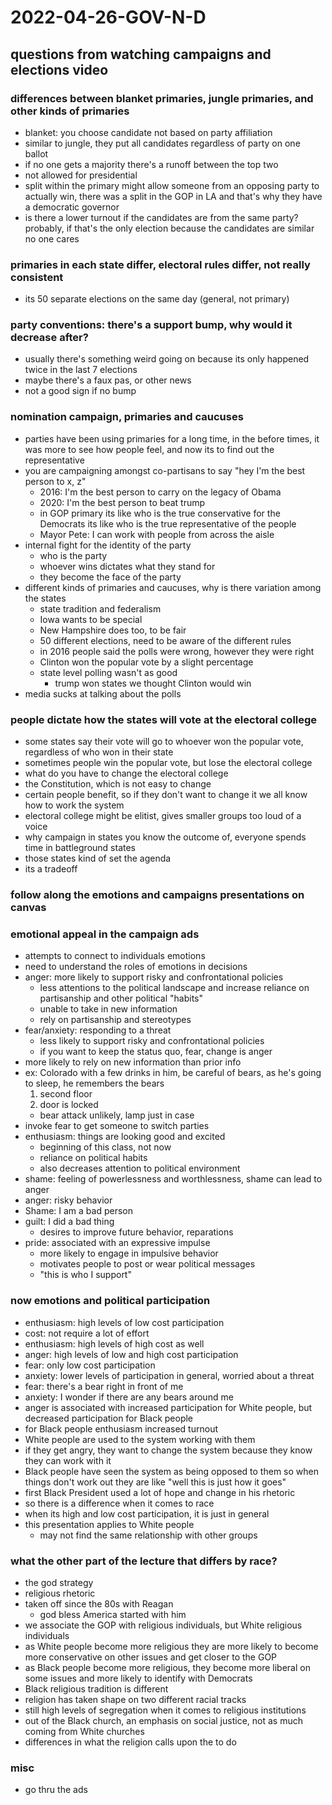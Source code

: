 # 2022-04-26-GOV-N-D

## questions from watching campaigns and elections video

### differences between blanket primaries, jungle primaries, and other kinds of primaries
- blanket: you choose candidate not based on party affiliation
- similar to jungle, they put all candidates regardless of party on one ballot
- if no one gets a majority there's a runoff between the top two
- not allowed for presidential
- split within the primary might allow someone from an opposing party to actually win, there was a split in the GOP in LA and that's why they have a democratic governor
- is there a lower turnout if the candidates are from the same party? probably, if that's the only election because the candidates are similar no one cares

### primaries in each state differ, electoral rules differ, not really consistent
- its 50 separate elections on the same day (general, not primary)

### party conventions: there's a support bump, why would it decrease after?
- usually there's something weird going on because its only happened twice in the last 7 elections
- maybe there's a faux pas, or other news
- not a good sign if no bump

### nomination campaign, primaries and caucuses
- parties have been using primaries for a long time, in the before times, it was more to see how people feel, and now its to find out the representative
- you are campaigning amongst co-partisans to say "hey I'm the best person to x, z"
  - 2016: I'm the best person to carry on the legacy of Obama
  - 2020: I'm the best person to beat trump
  - in GOP primary its like who is the true conservative for the Democrats its like who is the true representative of the people
  - Mayor Pete: I can work with people from across the aisle
- internal fight for the identity of the party
  - who is the party
  - whoever wins dictates what they stand for
  - they become the face of the party
- different kinds of primaries and caucuses, why is there variation among the states
  - state tradition and federalism
  - Iowa wants to be special
  - New Hampshire does too, to be fair
  - 50 different elections, need to be aware of the different rules
  - in 2016 people said the polls were wrong, however they were right
  - Clinton won the popular vote by a slight percentage
  - state level polling wasn't as good
    - trump won states we thought Clinton would win
- media sucks at talking about the polls

### people dictate how the states will vote at the electoral college
- some states say their vote will go to whoever won the popular vote, regardless of who won in their state
- sometimes people win the popular vote, but lose the electoral college
- what do you have to change the electoral college
- the Constitution, which is not easy to change
- certain people benefit, so if they don't want to change it we all know how to work the system
- electoral college might be elitist, gives smaller groups too loud of a voice
- why campaign in states you know the outcome of, everyone spends time in battleground states
- those states kind of set the agenda
- its a tradeoff

### follow along the emotions and campaigns presentations on canvas

### emotional appeal in the campaign ads
- attempts to connect to individuals emotions
- need to understand the roles of emotions in decisions
- anger: more likely to support risky and confrontational policies
  - less attentions to the political landscape and increase reliance on partisanship and other political "habits"
  - unable to take in new information
  - rely on partisanship and stereotypes
- fear/anxiety: responding to a threat
  - less likely to support risky and confrontational policies
  - if you want to keep the status quo, fear, change is anger
- more likely to rely on new information than prior info
- ex: Colorado with a few drinks in him, be careful of bears, as he's going to sleep, he remembers the bears
    1. second floor
    2. door is locked
  - bear attack unlikely, lamp just in case
- invoke fear to get someone to switch parties
- enthusiasm: things are looking good and excited
  - beginning of this class, not now
  - reliance on political habits
  - also decreases attention to political environment
- shame: feeling of powerlessness and worthlessness, shame can lead to anger
- anger: risky behavior
- Shame: I am a bad person
- guilt: I did a bad thing
  - desires to improve future behavior, reparations
- pride: associated with an expressive impulse
  - more likely to engage in impulsive behavior
  - motivates people to post or wear political messages
  - "this is who I support"

### now emotions and political participation
- enthusiasm: high levels of low cost participation
- cost: not require a lot of effort
- enthusiasm: high levels of high cost as well
- anger: high levels of low and high cost participation
- fear: only low cost participation
- anxiety: lower levels of participation in general, worried about a threat
- fear: there's a bear right in front of me
- anxiety: I wonder if there are any bears around me
- anger is associated with increased participation for White people, but decreased participation for Black people
- for Black people enthusiasm increased turnout
- White people are used to the system working with them
- if they get angry, they want to change the system because they know they can work with it
- Black people have seen the system as being opposed to them so when things don't work out they are like "well this is just how it goes"
- first Black President used a lot of hope and change in his rhetoric
- so there is a difference when it comes to race
- when its high and low cost participation, it is just in general
- this presentation applies to White people
  - may not find the same relationship with other groups

### what the other part of the lecture that differs by race?
- the god strategy
- religious rhetoric
- taken off since the 80s with Reagan
  - god bless America started with him
- we associate the GOP with religious individuals, but White religious individuals
- as White people become more religious they are more likely to become more conservative on other issues and get closer to the GOP
- as Black people become more religious, they become more liberal on some issues and more likely to identify with Democrats
- Black religious tradition is different
- religion has taken shape on two different racial tracks
- still high levels of segregation when it comes to religious institutions
- out of the Black church, an emphasis on social justice, not as much coming from White churches
- differences in what the religion calls upon the to do

### misc
- go thru the ads

<!--key
blk = Black
wht = White
ppl = people
between = between
wth = with
pres = President
dems = Democrats
inc = increase
dec = decrease
-->
